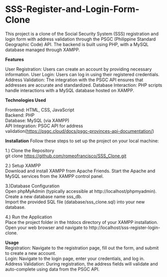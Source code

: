 # SSS-Register-and-Login-Form-Clone
This project is a clone of the Social Security System (SSS) registration and login form with address validation through the PSGC (Philippine Standard Geographic Code) API. The backend is built using PHP, with a MySQL database managed through XAMPP.

**Features**

User Registration: Users can create an account by providing necessary information.
User Login: Users can log in using their registered credentials.
Address Validation: The integration with the PSGC API ensures that addresses are accurate and standardized.
Database Interaction: PHP scripts handle interactions with a MySQL database hosted on XAMPP.

**Technologies Used**

Frontend: HTML, CSS, JavaScript<br>
Backend: PHP<br>
Database: MySQL (via XAMPP)<br>
API Integration: PSGC API for address validation(https://psgc.cloud/docs/psgc-provinces-api-documentation/)

**Installation**
Follow these steps to set up the project on your local machine:

1.) Clone the Repository<br>
  git clone https://github.com/romeofrancisco/SSS_Clone.git

2.) Setup XAMPP<br>
  Download and install XAMPP from Apache Friends.
  Start the Apache and MySQL services from the XAMPP control panel.

3.)Database Configuration<br>
  Open phpMyAdmin (typically accessible at http://localhost/phpmyadmin).<br>
  Create a new database name sss_db.<br>
  Import the provided SQL file (database/sss_clone.sql) into your new database.

4.) Run the Application<br>
  Place the project folder in the htdocs directory of your XAMPP installation.<br>
  Open your web browser and navigate to http://localhost/sss-register-login-clone.

**Usage**<br>
Registration: Navigate to the registration page, fill out the form, and submit to create a new account.<br>
Login: Navigate to the login page, enter your credentials, and log in.<br>
Address Validation: During registration, the address fields will validate and auto-complete using data from the PSGC API.
